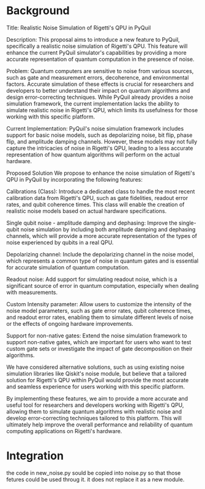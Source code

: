 # Background

Title: Realistic Noise Simulation of Rigetti's QPU in PyQuil

Description: This proposal aims to introduce a new feature to PyQuil, specifically a realistic noise simulation of Rigetti's QPU. This feature will enhance the current PyQuil simulator's capabilities by providing a more accurate representation of quantum computation in the presence of noise.

Problem: Quantum computers are sensitive to noise from various sources, such as gate and measurement errors, decoherence, and environmental factors. Accurate simulation of these effects is crucial for researchers and developers to better understand their impact on quantum algorithms and design error-correcting techniques. While PyQuil already provides a noise simulation framework, the current implementation lacks the ability to simulate realistic noise in Rigetti's QPU, which limits its usefulness for those working with this specific platform.

Current Implementation: PyQuil's noise simulation framework includes support for basic noise models, such as depolarizing noise, bit flip, phase flip, and amplitude damping channels. However, these models may not fully capture the intricacies of noise in Rigetti's QPU, leading to a less accurate representation of how quantum algorithms will perform on the actual hardware.

Proposed Solution
We propose to enhance the noise simulation of Rigetti's QPU in PyQuil by incorporating the following features:

Calibrations (Class): Introduce a dedicated class to handle the most recent calibration data from Rigetti's QPU, such as gate fidelities, readout error rates, and qubit coherence times. This class will enable the creation of realistic noise models based on actual hardware specifications.

Single qubit noise - amplitude damping and dephasing: Improve the single-qubit noise simulation by including both amplitude damping and dephasing channels, which will provide a more accurate representation of the types of noise experienced by qubits in a real QPU.

Depolarizing channel: Include the depolarizing channel in the noise model, which represents a common type of noise in quantum gates and is essential for accurate simulation of quantum computation.

Readout noise: Add support for simulating readout noise, which is a significant source of error in quantum computation, especially when dealing with measurements.

Custom Intensity parameter: Allow users to customize the intensity of the noise model parameters, such as gate error rates, qubit coherence times, and readout error rates, enabling them to simulate different levels of noise or the effects of ongoing hardware improvements.

Support for non-native gates: Extend the noise simulation framework to support non-native gates, which are important for users who want to test custom gate sets or investigate the impact of gate decomposition on their algorithms.

We have considered alternative solutions, such as using existing noise simulation libraries like Qiskit's noise module, but believe that a tailored solution for Rigetti's QPU within PyQuil would provide the most accurate and seamless experience for users working with this specific platform.

By implementing these features, we aim to provide a more accurate and useful tool for researchers and developers working with Rigetti's QPU, allowing them to simulate quantum algorithms with realistic noise and develop error-correcting techniques tailored to this platform. This will ultimately help improve the overall performance and reliability of quantum computing applications on Rigetti's hardware.

# Integration

the code in new_noise.py sould be copied into noise.py so that those fetures could be used throug it.
it does not replace it as a new module.
